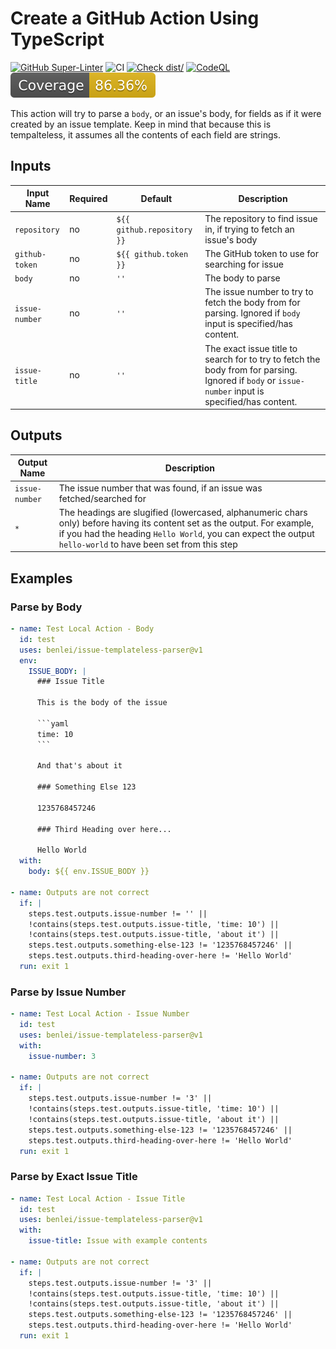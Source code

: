 # Create a GitHub Action Using TypeScript

[![GitHub Super-Linter](https://github.com/benlei/issue-templateless-parser/actions/workflows/linter.yml/badge.svg)](https://github.com/super-linter/super-linter)
![CI](https://github.com/benlei/issue-templateless-parser/actions/workflows/ci.yml/badge.svg)
[![Check dist/](https://github.com/benlei/issue-templateless-parser/actions/workflows/check-dist.yml/badge.svg)](https://github.com/benlei/issue-templateless-parser/actions/workflows/check-dist.yml)
[![CodeQL](https://github.com/benlei/issue-templateless-parser/actions/workflows/codeql-analysis.yml/badge.svg)](https://github.com/benlei/issue-templateless-parser/actions/workflows/codeql-analysis.yml)
[![Coverage](./badges/coverage.svg)](./badges/coverage.svg)

This action will try to parse a `body`, or an issue's body, for fields as if it
were created by an issue template. Keep in mind that because this is
tempalteless, it assumes all the contents of each field are strings.

## Inputs

<!-- markdownlint-disable MD013 -->

| Input Name     | Required | Default                    | Description                                                                                                                                        |
| -------------- | -------- | -------------------------- | -------------------------------------------------------------------------------------------------------------------------------------------------- |
| `repository`   | no       | `${{ github.repository }}` | The repository to find issue in, if trying to fetch an issue's body                                                                                |
| `github-token` | no       | `${{ github.token }}`      | The GitHub token to use for searching for issue                                                                                                    |
| `body`         | no       | `''`                       | The body to parse                                                                                                                                  |
| `issue-number` | no       | `''`                       | The issue number to try to fetch the body from for parsing. Ignored if `body` input is specified/has content.                                      |
| `issue-title`  | no       | `''`                       | The exact issue title to search for to try to fetch the body from for parsing. Ignored if `body` or `issue-number` input is specified/has content. |

<!-- markdownlint-enable MD013 -->

## Outputs

<!-- markdownlint-disable MD013 -->

| Output Name    | Description                                                                                                                                                                                                                              |
| -------------- | ---------------------------------------------------------------------------------------------------------------------------------------------------------------------------------------------------------------------------------------- |
| `issue-number` | The issue number that was found, if an issue was fetched/searched for                                                                                                                                                                    |
| `*`            | The headings are slugified (lowercased, alphanumeric chars only) before having its content set as the output. For example, if you had the heading `Hello World`, you can expect the output `hello-world` to have been set from this step |

<!-- markdownlint-enable MD013 -->

## Examples

### Parse by Body

<!-- markdownlint-disable MD013 -->

````yaml
- name: Test Local Action - Body
  id: test
  uses: benlei/issue-templateless-parser@v1
  env:
    ISSUE_BODY: |
      ### Issue Title

      This is the body of the issue

      ```yaml
      time: 10
      ```

      And that's about it

      ### Something Else 123

      1235768457246

      ### Third Heading over here...

      Hello World
  with:
    body: ${{ env.ISSUE_BODY }}

- name: Outputs are not correct
  if: |
    steps.test.outputs.issue-number != '' ||
    !contains(steps.test.outputs.issue-title, 'time: 10') ||
    !contains(steps.test.outputs.issue-title, 'about it') ||
    steps.test.outputs.something-else-123 != '1235768457246' ||
    steps.test.outputs.third-heading-over-here != 'Hello World'
  run: exit 1
````

<!-- markdownlint-enable MD013 -->

### Parse by Issue Number

<!-- markdownlint-disable MD013 -->

```yaml
- name: Test Local Action - Issue Number
  id: test
  uses: benlei/issue-templateless-parser@v1
  with:
    issue-number: 3

- name: Outputs are not correct
  if: |
    steps.test.outputs.issue-number != '3' ||
    !contains(steps.test.outputs.issue-title, 'time: 10') ||
    !contains(steps.test.outputs.issue-title, 'about it') ||
    steps.test.outputs.something-else-123 != '1235768457246' ||
    steps.test.outputs.third-heading-over-here != 'Hello World'
  run: exit 1
```

<!-- markdownlint-enable MD013 -->

### Parse by Exact Issue Title

<!-- markdownlint-disable MD013 -->

```yaml
- name: Test Local Action - Issue Title
  id: test
  uses: benlei/issue-templateless-parser@v1
  with:
    issue-title: Issue with example contents

- name: Outputs are not correct
  if: |
    steps.test.outputs.issue-number != '3' ||
    !contains(steps.test.outputs.issue-title, 'time: 10') ||
    !contains(steps.test.outputs.issue-title, 'about it') ||
    steps.test.outputs.something-else-123 != '1235768457246' ||
    steps.test.outputs.third-heading-over-here != 'Hello World'
  run: exit 1
```

<!-- markdownlint-enable MD013 -->
